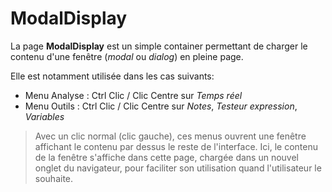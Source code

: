# ModalDisplay

La page **ModalDisplay** est un simple container permettant de charger le contenu d'une fenêtre (*modal* ou *dialog*) en pleine page.

Elle est notamment utilisée dans les cas suivants:
- Menu Analyse : Ctrl Clic / Clic Centre sur *Temps réel*
- Menu Outils : Ctrl Clic / Clic Centre sur *Notes*, *Testeur expression*, *Variables*

> Avec un clic normal (clic gauche), ces menus ouvrent une fenêtre affichant le contenu par dessus le reste de l'interface. Ici, le contenu de la fenêtre s'affiche dans cette page, chargée dans un nouvel onglet du navigateur, pour faciliter son utilisation quand l'utilisateur le souhaite.

